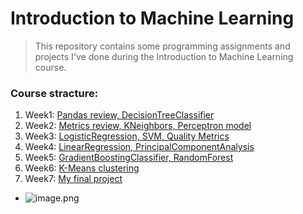 # Introduction to Machine Learning 
> This repository contains some programming assignments and projects I've done during the Introduction to Machine Learning course.
### Course stracture:
1. Week1: [Pandas review, DecisionTreeClassifier](https://github.com/anafisa/Introduction-to-ML-hse-yandex/tree/master/Week1)
2. Week2: [Metrics review, KNeighbors, Perceptron model](https://github.com/anafisa/Introduction-to-ML-hse-yandex/tree/master/Week2)
3. Week3: [LogisticRegression, SVM, Quality Metrics](https://github.com/anafisa/Introduction-to-ML-hse-yandex/tree/master/Week3/Quality%20Metrics)
4. Week4: [LinearRegression, PrincipalComponentAnalysis](https://github.com/anafisa/Introduction-to-ML-hse-yandex/tree/master/Week4)
5. Week5: [GradientBoostingClassifier, RandomForest](https://github.com/anafisa/Introduction-to-ML-hse-yandex/tree/master/Week5)
6. Week6: [K-Means clustering](https://github.com/anafisa/Introduction-to-ML-hse-yandex/tree/master/Week6)
7. Week7: [My final project](https://github.com/anafisa/Introduction-to-ML-hse-yandex/tree/master/FinalProject)
* ![image.png](https://sun9-67.userapi.com/c857324/v857324993/d80df/00xutR0IShA.jpg)
